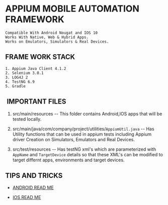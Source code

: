 # APPIUM MOBILE AUTOMATION FRAMEWORK

```
Compatible With Android Nougat and IOS 10
Works With Native, Web & Hybrid Apps.
Works on Emulators, Simulators & Real Devices.
```

##  FRAME WORK STACK 
```
1. Appium Java Client 4.1.2  
2. Selenium 3.0.1  
3. LOG4J 2  
4. TestNG 6.9  
5. Gradle
```


##  IMPORTANT FILES  

1. src/main/resources -- This folder contains Android,IOS apps that will be tested locally.   
 
2. src/main/java/com/company/project/utilities/`AppiumUtil.java` -- Has Utility functions that can be used in appium tests including Appium driver Creation on Simulators, Emulators and Real Devices.

3. src/test/resources --  Has testNG xml's which are parameterized with `AppName` and `TargetDevice` details so that these XML's can be modified to target differnt apps, environments and target devices. 



## TIPS AND TRICKS

* [ ANDROID READ ME ](README_ANDROID.md)

* [ IOS  READ ME ](README_IOS.md)

